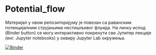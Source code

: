 # Potential_flow

Материјал у овом репозиторијуму је повезан са раванским потенцијалним струјањима нестишљивог флуида. На линку испод (Binder button) се могу интерактивно покренути све Јупитер лекције (енг. Јupyter notebooks) у оквиру Jupyter Lab окружења.

[![Binder](https://mybinder.org/badge_logo.svg)](https://mybinder.org/v2/gh/cocicar/Potential_flow/HEAD)
